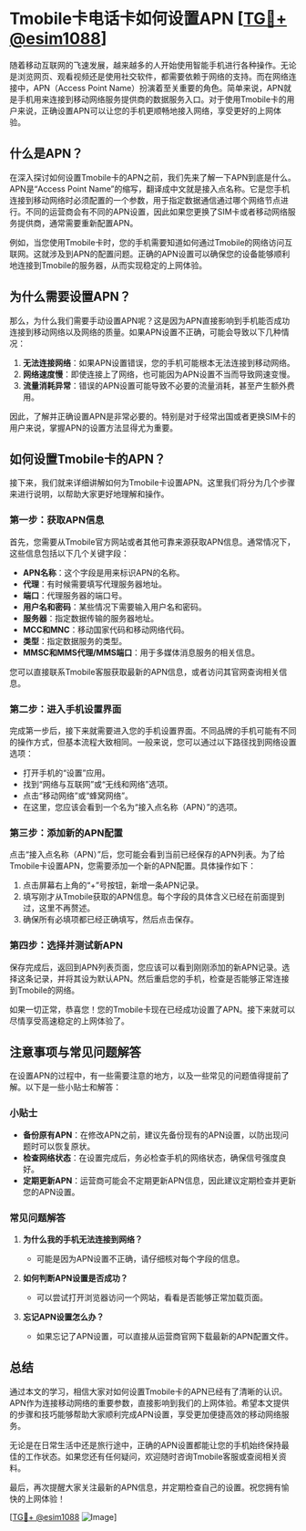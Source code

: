 # Tmobile卡电话卡如何设置APN [[TG💪+ @esim1088](https://t.me/s/esim1088)]

随着移动互联网的飞速发展，越来越多的人开始使用智能手机进行各种操作。无论是浏览网页、观看视频还是使用社交软件，都需要依赖于网络的支持。而在网络连接中，APN（Access Point Name）扮演着至关重要的角色。简单来说，APN就是手机用来连接到移动网络服务提供商的数据服务入口。对于使用Tmobile卡的用户来说，正确设置APN可以让您的手机更顺畅地接入网络，享受更好的上网体验。

## 什么是APN？

在深入探讨如何设置Tmobile卡的APN之前，我们先来了解一下APN到底是什么。APN是“Access Point Name”的缩写，翻译成中文就是接入点名称。它是您手机连接到移动网络时必须配置的一个参数，用于指定数据通信通过哪个网络节点进行。不同的运营商会有不同的APN设置，因此如果您更换了SIM卡或者移动网络服务提供商，通常需要重新配置APN。

例如，当您使用Tmobile卡时，您的手机需要知道如何通过Tmobile的网络访问互联网。这就涉及到APN的配置问题。正确的APN设置可以确保您的设备能够顺利地连接到Tmobile的服务器，从而实现稳定的上网体验。

## 为什么需要设置APN？

那么，为什么我们需要手动设置APN呢？这是因为APN直接影响到手机能否成功连接到移动网络以及网络的质量。如果APN设置不正确，可能会导致以下几种情况：

1. **无法连接网络**：如果APN设置错误，您的手机可能根本无法连接到移动网络。
2. **网络速度慢**：即使连接上了网络，也可能因为APN设置不当而导致网速变慢。
3. **流量消耗异常**：错误的APN设置可能导致不必要的流量消耗，甚至产生额外费用。

因此，了解并正确设置APN是非常必要的。特别是对于经常出国或者更换SIM卡的用户来说，掌握APN的设置方法显得尤为重要。

## 如何设置Tmobile卡的APN？

接下来，我们就来详细讲解如何为Tmobile卡设置APN。这里我们将分为几个步骤来进行说明，以帮助大家更好地理解和操作。

### 第一步：获取APN信息

首先，您需要从Tmobile官方网站或者其他可靠来源获取APN信息。通常情况下，这些信息包括以下几个关键字段：

- **APN名称**：这个字段是用来标识APN的名称。
- **代理**：有时候需要填写代理服务器地址。
- **端口**：代理服务器的端口号。
- **用户名和密码**：某些情况下需要输入用户名和密码。
- **服务器**：指定数据传输的服务器地址。
- **MCC和MNC**：移动国家代码和移动网络代码。
- **类型**：指定数据服务的类型。
- **MMSC和MMS代理/MMS端口**：用于多媒体消息服务的相关信息。

您可以直接联系Tmobile客服获取最新的APN信息，或者访问其官网查询相关信息。

### 第二步：进入手机设置界面

完成第一步后，接下来就需要进入您的手机设置界面。不同品牌的手机可能有不同的操作方式，但基本流程大致相同。一般来说，您可以通过以下路径找到网络设置选项：

- 打开手机的“设置”应用。
- 找到“网络与互联网”或“无线和网络”选项。
- 点击“移动网络”或“蜂窝网络”。
- 在这里，您应该会看到一个名为“接入点名称（APN）”的选项。

### 第三步：添加新的APN配置

点击“接入点名称（APN）”后，您可能会看到当前已经保存的APN列表。为了给Tmobile卡设置APN，您需要添加一个新的APN配置。具体操作如下：

1. 点击屏幕右上角的“+”号按钮，新增一条APN记录。
2. 填写刚才从Tmobile获取的APN信息。每个字段的具体含义已经在前面提到过，这里不再赘述。
3. 确保所有必填项都已经正确填写，然后点击保存。

### 第四步：选择并测试新APN

保存完成后，返回到APN列表页面，您应该可以看到刚刚添加的新APN记录。选择这条记录，并将其设为默认APN。然后重启您的手机，检查是否能够正常连接到Tmobile的网络。

如果一切正常，恭喜您！您的Tmobile卡现在已经成功设置了APN。接下来就可以尽情享受高速稳定的上网体验了。

## 注意事项与常见问题解答

在设置APN的过程中，有一些需要注意的地方，以及一些常见的问题值得提前了解。以下是一些小贴士和解答：

### 小贴士

- **备份原有APN**：在修改APN之前，建议先备份现有的APN设置，以防出现问题时可以恢复原状。
- **检查网络状态**：在设置完成后，务必检查手机的网络状态，确保信号强度良好。
- **定期更新APN**：运营商可能会不定期更新APN信息，因此建议定期检查并更新您的APN设置。

### 常见问题解答

1. **为什么我的手机无法连接到网络？**
   - 可能是因为APN设置不正确，请仔细核对每个字段的信息。
   
2. **如何判断APN设置是否成功？**
   - 可以尝试打开浏览器访问一个网站，看看是否能够正常加载页面。

3. **忘记APN设置怎么办？**
   - 如果忘记了APN设置，可以直接从运营商官网下载最新的APN配置文件。

## 总结

通过本文的学习，相信大家对如何设置Tmobile卡的APN已经有了清晰的认识。APN作为连接移动网络的重要参数，直接影响到我们的上网体验。希望本文提供的步骤和技巧能够帮助大家顺利完成APN设置，享受更加便捷高效的移动网络服务。

无论是在日常生活中还是旅行途中，正确的APN设置都能让您的手机始终保持最佳的工作状态。如果您还有任何疑问，欢迎随时咨询Tmobile客服或查阅相关资料。

最后，再次提醒大家关注最新的APN信息，并定期检查自己的设置。祝您拥有愉快的上网体验！

[[TG💪+ @esim1088](https://t.me/s/esim1088) ![Image](https://i.postimg.cc/4NQfJmqS/Snipaste-2025-05-13-00-14-12.png)]